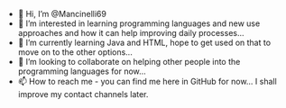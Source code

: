 - 👋 Hi, I’m @Mancinelli69
- 👀 I’m interested in learning programming languages and new use approaches and how it can help improving daily processes...
- 🌱 I’m currently learning Java and HTML, hope to get used on that to move on to the other options...
- 💞️ I’m looking to collaborate on helping other people into the programming languages for now...
- 📫 How to reach me - you can find me here in GitHub for now... I shall improve my contact channels later.

<!---
Mancinelli69/Mancinelli69 is a ✨ special ✨ repository because its `README.md` (this file) appears on your GitHub profile.
You can click the Preview link to take a look at your changes.
--->

